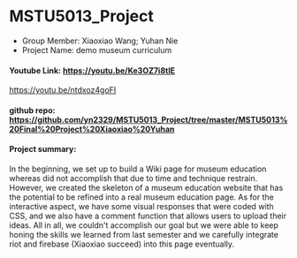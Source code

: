# MSTU5013_Project

- Group Member: Xiaoxiao Wang; Yuhan Nie
- Project Name: demo museum curriculum

#### Youtube Link: https://youtu.be/Ke3OZ7i8tIE
https://youtu.be/ntdxoz4goFI

#### github repo: https://github.com/yn2329/MSTU5013_Project/tree/master/MSTU5013%20Final%20Project%20Xiaoxiao%20Yuhan

#### Project summary:
In the beginning, we set up to build a Wiki page for museum education whereas did not accomplish that due to time and technique restrain. However, we created the skeleton of a museum education website that has the potential to be refined into a real museum education page. As for the interactive aspect, we have some visual responses that were coded with CSS, and we also have a comment function that allows users to upload their ideas. All in all, we couldn't accomplish our goal but we were able to keep honing the skills we learned from last semester and we carefully integrate riot and firebase (Xiaoxiao succeed) into this page eventually. 
